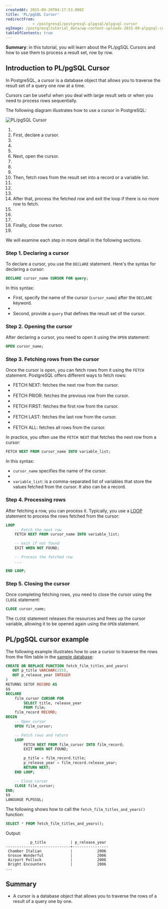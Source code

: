 ```yaml
---
createdAt: 2015-09-20T04:17:53.000Z
title: 'PL/pgSQL Cursor'
redirectFrom: 
            - /postgresql/postgresql-plpgsql/plpgsql-cursor
ogImage: /postgresqltutorial_data/wp-content-uploads-2015-09-plpgsql-cursor.png
tableOfContents: true
---
```



**Summary**: in this tutorial, you will learn about the PL/pgSQL Cursors and how to use them to process a result set, row by row.

## Introduction to PL/pgSQL Cursor

In PostgreSQL, a cursor is a database object that allows you to traverse the result set of a query one row at a time.

Cursors can be useful when you deal with large result sets or when you need to process rows sequentially.

The following diagram illustrates how to use a cursor in PostgreSQL:

![PL/pgSQL Cursor](/postgresqltutorial_data/wp-content-uploads-2015-09-plpgsql-cursor.png)

1.
2. First, declare a cursor.
3.
4.
5.
6. Next, open the cursor.
7.
8.
9.
10. Then, fetch rows from the result set into a record or a variable list.
11.
12.
13.
14. After that, process the fetched row and exit the loop if there is no more row to fetch.
15.
16.
17.
18. Finally, close the cursor.
19.

We will examine each step in more detail in the following sections.

### Step 1. Declaring a cursor

To declare a cursor, you use the `DECLARE` statement. Here's the syntax for declaring a cursor:

```sql
DECLARE cursor_name CURSOR FOR query;
```

In this syntax:

- First, specify the name of the cursor (`cursor_name`) after the `DECLARE` keyword.
-
- Second, provide a `query` that defines the result set of the cursor.

### Step 2. Opening the cursor

After declaring a cursor, you need to open it using the `OPEN` statement:

```sql
OPEN cursor_name;
```

### Step 3. Fetching rows from the cursor

Once the cursor is open, you can fetch rows from it using the `FETCH` statement. PostgreSQL offers different ways to fetch rows:

- FETCH NEXT: fetches the next row from the cursor.
-
- FETCH PRIOR: fetches the previous row from the cursor.
-
- FETCH FIRST: fetches the first row from the cursor.
-
- FETCH LAST: fetches the last row from the cursor.
-
- FETCH ALL: fetches all rows from the cursor.

In practice, you often use the `FETCH NEXT` that fetches the next row from a cursor:

```sql
FETCH NEXT FROM cursor_name INTO variable_list;
```

In this syntax:

- `cursor_name` specifies the name of the cursor.
-
- `variable_list`: is a comma-separated list of variables that store the values fetched from the cursor. It also can be a record.

### Step 4. Processing rows

After fetching a row, you can process it. Typically, you use a [LOOP](/postgresql/postgresql-plpgsql/plpgsql-loop-statements) statement to process the rows fetched from the cursor:

```sql
LOOP
    -- Fetch the next row
    FETCH NEXT FROM cursor_name INTO variable_list;

    -- exit if not found
    EXIT WHEN NOT FOUND;

    -- Process the fetched row
    ...

END LOOP;
```

### Step 5. Closing the cursor

Once completing fetching rows, you need to close the cursor using the `CLOSE` statement:

```sql
CLOSE cursor_name;
```

The `CLOSE` statement releases the resources and frees up the cursor variable, allowing it to be opened again using the `OPEN` statement.

## PL/pgSQL cursor example

The following example illustrates how to use a cursor to traverse the rows from the film table in the [sample database](/postgresql/postgresql-getting-started/postgresql-sample-database):

```sql
CREATE OR REPLACE FUNCTION fetch_film_titles_and_years(
   OUT p_title VARCHAR(255),
   OUT p_release_year INTEGER
)
RETURNS SETOF RECORD AS
$$
DECLARE
    film_cursor CURSOR FOR
        SELECT title, release_year
        FROM film;
    film_record RECORD;
BEGIN
    -- Open cursor
    OPEN film_cursor;

    -- Fetch rows and return
    LOOP
        FETCH NEXT FROM film_cursor INTO film_record;
        EXIT WHEN NOT FOUND;

        p_title = film_record.title;
        p_release_year = film_record.release_year;
        RETURN NEXT;
    END LOOP;

    -- Close cursor
    CLOSE film_cursor;
END;
$$
LANGUAGE PLPGSQL;
```

The following shows how to call the `fetch_film_titles_and_years()` function:

```sql
SELECT * FROM fetch_film_titles_and_years();
```

Output:

```
           p_title           | p_release_year
-----------------------------+----------------
 Chamber Italian             |           2006
 Grosse Wonderful            |           2006
 Airport Pollock             |           2006
 Bright Encounters           |           2006
...
```

## Summary

- A cursor is a database object that allows you to traverse the rows of a result of a query one by one.
